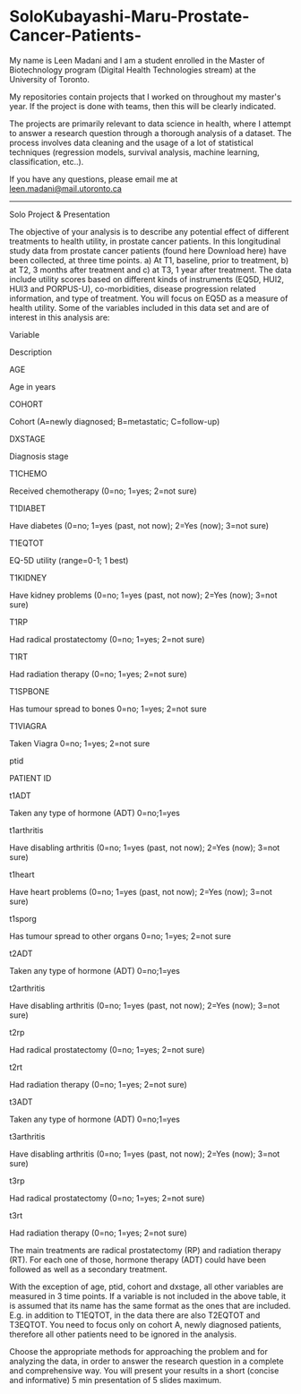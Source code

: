 # SoloKubayashi-Maru-Prostate-Cancer-Patients-

My name is Leen Madani and I am a student enrolled in the Master of Biotechnology program (Digital Health Technologies stream) at the University of Toronto.

My repositories contain projects that I worked on throughout my master's year. If the project is done with teams, then this will be clearly indicated.

The projects are primarily relevant to data science in health, where I attempt to answer a research question through a thorough analysis of a dataset. The process involves data cleaning and the usage of a lot of statistical techniques (regression models, survival analysis, machine learning, classification, etc..).

If you have any questions, please email me at leen.madani@mail.utoronto.ca

********************
Solo Project & Presentation 

The objective of your analysis is to describe any potential effect of different treatments to health utility, in prostate cancer patients. In this longitudinal study data from prostate cancer patients (found here Download here) have been collected, at three time points. a) At T1, baseline, prior to treatment, b) at T2, 3 months after treatment and c) at T3, 1 year after treatment. The data include utility scores based on different kinds of instruments (EQ5D, HUI2, HUI3 and PORPUS-U), co-morbidities, disease progression related information, and type of treatment. You will focus on EQ5D as a measure of health utility. Some of the variables included in this data set and are of interest in this analysis are:

 

Variable

Description

AGE

Age in years

COHORT

Cohort (A=newly diagnosed; B=metastatic; C=follow-up)

DXSTAGE

Diagnosis stage

T1CHEMO

Received chemotherapy (0=no; 1=yes; 2=not sure)

T1DIABET

Have diabetes (0=no; 1=yes (past, not now); 2=Yes (now); 3=not sure)

T1EQTOT

EQ-5D utility (range=0-1; 1 best)

T1KIDNEY

Have kidney problems (0=no; 1=yes (past, not now); 2=Yes (now); 3=not sure)

T1RP

Had radical prostatectomy (0=no; 1=yes; 2=not sure)

T1RT

Had radiation therapy (0=no; 1=yes; 2=not sure)

T1SPBONE

Has tumour spread to bones 0=no; 1=yes; 2=not sure

T1VIAGRA

Taken Viagra 0=no; 1=yes; 2=not sure

ptid

PATIENT ID

t1ADT

Taken any type of hormone (ADT) 0=no;1=yes

t1arthritis

Have disabling arthritis (0=no; 1=yes (past, not now); 2=Yes (now); 3=not sure)

t1heart

Have heart problems (0=no; 1=yes (past, not now); 2=Yes (now); 3=not sure)

t1sporg

Has tumour spread to other organs 0=no; 1=yes; 2=not sure

t2ADT

Taken any type of hormone (ADT) 0=no;1=yes

t2arthritis

Have disabling arthritis (0=no; 1=yes (past, not now); 2=Yes (now); 3=not sure)

t2rp

Had radical prostatectomy (0=no; 1=yes; 2=not sure)

t2rt

Had radiation therapy (0=no; 1=yes; 2=not sure)

t3ADT

Taken any type of hormone (ADT) 0=no;1=yes

t3arthritis

Have disabling arthritis (0=no; 1=yes (past, not now); 2=Yes (now); 3=not sure)

t3rp

Had radical prostatectomy (0=no; 1=yes; 2=not sure)

t3rt

Had radiation therapy (0=no; 1=yes; 2=not sure)

 

The main treatments are radical prostatectomy (RP) and radiation therapy (RT). For each one of those, hormone therapy (ADT) could have been followed as well as a secondary treatment.

With the exception of age, ptid, cohort and dxstage, all other variables are measured in 3 time points. If a variable is not included in the above table, it is assumed that its name has the same format as the ones that are included. E.g. in addition to T1EQTOT, in the data there are also T2EQTOT and T3EQTOT. You need to focus only on cohort A, newly diagnosed patients, therefore all other patients need to be ignored in the analysis.

Choose the appropriate methods for approaching the problem and for analyzing the data, in order to answer the research question in a complete and comprehensive way. You will present your results in a short (concise and informative) 5 min presentation of 5 slides maximum.
